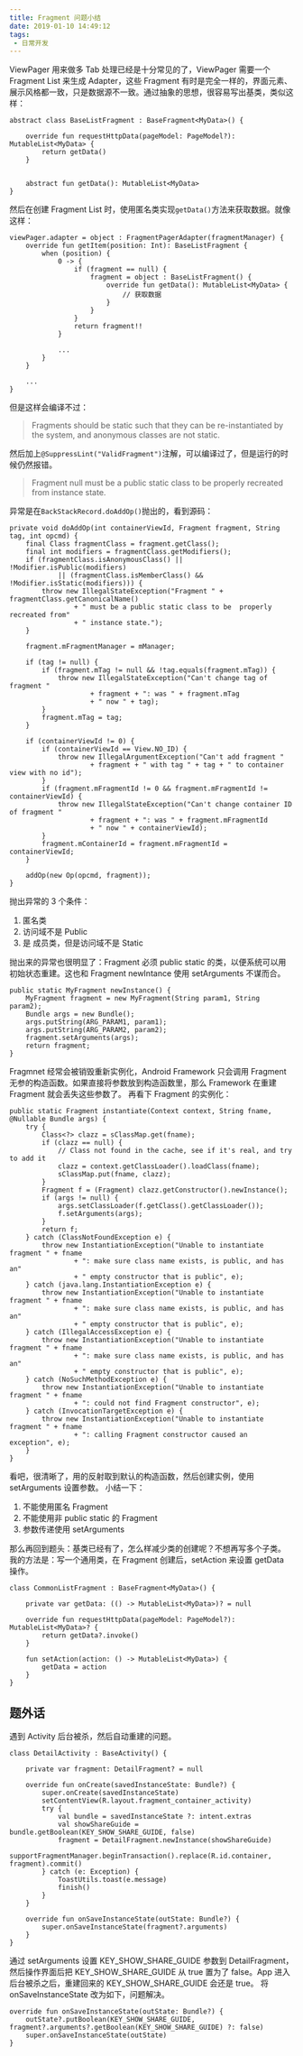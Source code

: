 ```yaml
---
title: Fragment 问题小结
date: 2019-01-10 14:49:12
tags:
 - 日常开发
---
```

ViewPager 用来做多 Tab 处理已经是十分常见的了，ViewPager 需要一个 Fragment List 来生成 Adapter，这些 Fragment 有时是完全一样的，界面元素、展示风格都一致，只是数据源不一致。通过抽象的思想，很容易写出基类，类似这样：
```
abstract class BaseListFragment : BaseFragment<MyData>() {

    override fun requestHttpData(pageModel: PageModel?): MutableList<MyData> {
        return getData()
    }


    abstract fun getData(): MutableList<MyData>
}
```

<!-- more -->

然后在创建 Fragment List 时，使用匿名类实现``getData()``方法来获取数据。就像这样：
```
viewPager.adapter = object : FragmentPagerAdapter(fragmentManager) {
    override fun getItem(position: Int): BaseListFragment {
        when (position) {
            0 -> {
                if (fragment == null) {
                    fragment = object : BaseListFragment() {
                        override fun getData(): MutableList<MyData> {
                            // 获取数据
                        }
                    }
                }
                return fragment!!
            }
            
            ...
        }
    }

    ...
}
```
但是这样会编译不过：
> Fragments should be static such that they can be re-instantiated by the system, and anonymous classes are not static.

然后加上``@SuppressLint("ValidFragment")``注解，可以编译过了，但是运行的时候仍然报错。
> Fragment null must be a public static class to be  properly recreated from instance state.

异常是在``BackStackRecord.doAddOp()``抛出的，看到源码：
```
private void doAddOp(int containerViewId, Fragment fragment, String tag, int opcmd) {
    final Class fragmentClass = fragment.getClass();
    final int modifiers = fragmentClass.getModifiers();
    if (fragmentClass.isAnonymousClass() || !Modifier.isPublic(modifiers)
            || (fragmentClass.isMemberClass() && !Modifier.isStatic(modifiers))) {
        throw new IllegalStateException("Fragment " + fragmentClass.getCanonicalName()
                + " must be a public static class to be  properly recreated from"
                + " instance state.");
    }

    fragment.mFragmentManager = mManager;

    if (tag != null) {
        if (fragment.mTag != null && !tag.equals(fragment.mTag)) {
            throw new IllegalStateException("Can't change tag of fragment "
                    + fragment + ": was " + fragment.mTag
                    + " now " + tag);
        }
        fragment.mTag = tag;
    }

    if (containerViewId != 0) {
        if (containerViewId == View.NO_ID) {
            throw new IllegalArgumentException("Can't add fragment "
                    + fragment + " with tag " + tag + " to container view with no id");
        }
        if (fragment.mFragmentId != 0 && fragment.mFragmentId != containerViewId) {
            throw new IllegalStateException("Can't change container ID of fragment "
                    + fragment + ": was " + fragment.mFragmentId
                    + " now " + containerViewId);
        }
        fragment.mContainerId = fragment.mFragmentId = containerViewId;
    }

    addOp(new Op(opcmd, fragment));
}
```
抛出异常的 3 个条件：
1. 匿名类
2. 访问域不是 Public
3. 是 成员类，但是访问域不是 Static

抛出来的异常也很明显了：Fragment 必须 public static 的类，以便系统可以用初始状态重建。这也和 Fragment newIntance 使用 setArguments 不谋而合。
```
public static MyFragment newInstance() {
    MyFragment fragment = new MyFragment(String param1, String param2);
    Bundle args = new Bundle();
    args.putString(ARG_PARAM1, param1);
    args.putString(ARG_PARAM2, param2);
    fragment.setArguments(args);
    return fragment;
}
```
Fragmnet 经常会被销毁重新实例化，Android Framework 只会调用 Fragment 无参的构造函数。如果直接将参数放到构造函数里，那么 Framework 在重建 Fragment 就会丢失这些参数了。
再看下 Fragment 的实例化：
```
public static Fragment instantiate(Context context, String fname, @Nullable Bundle args) {
    try {
        Class<?> clazz = sClassMap.get(fname);
        if (clazz == null) {
            // Class not found in the cache, see if it's real, and try to add it
            clazz = context.getClassLoader().loadClass(fname);
            sClassMap.put(fname, clazz);
        }
        Fragment f = (Fragment) clazz.getConstructor().newInstance();
        if (args != null) {
            args.setClassLoader(f.getClass().getClassLoader());
            f.setArguments(args);
        }
        return f;
    } catch (ClassNotFoundException e) {
        throw new InstantiationException("Unable to instantiate fragment " + fname
                + ": make sure class name exists, is public, and has an"
                + " empty constructor that is public", e);
    } catch (java.lang.InstantiationException e) {
        throw new InstantiationException("Unable to instantiate fragment " + fname
                + ": make sure class name exists, is public, and has an"
                + " empty constructor that is public", e);
    } catch (IllegalAccessException e) {
        throw new InstantiationException("Unable to instantiate fragment " + fname
                + ": make sure class name exists, is public, and has an"
                + " empty constructor that is public", e);
    } catch (NoSuchMethodException e) {
        throw new InstantiationException("Unable to instantiate fragment " + fname
                + ": could not find Fragment constructor", e);
    } catch (InvocationTargetException e) {
        throw new InstantiationException("Unable to instantiate fragment " + fname
                + ": calling Fragment constructor caused an exception", e);
    }
}
```
看吧，很清晰了，用的反射取到默认的构造函数，然后创建实例，使用 setArguments 设置参数。
小结一下：
1. 不能使用匿名 Fragment
2. 不能使用非 public static 的 Fragment
3. 参数传递使用 setArguments

那么再回到题头：基类已经有了，怎么样减少类的创建呢？不想再写多个子类。
我的方法是：写一个通用类，在 Fragment 创建后，setAction 来设置 getData 操作。
```
class CommonListFragment : BaseFragment<MyData>() {

    private var getData: (() -> MutableList<MyData>)? = null

    override fun requestHttpData(pageModel: PageModel?): MutableList<MyData>? {
        return getData?.invoke()
    }

    fun setAction(action: () -> MutableList<MyData>) {
        getData = action
    }
}
```

## 题外话
遇到 Activity 后台被杀，然后自动重建的问题。
```
class DetailActivity : BaseActivity() {

    private var fragment: DetailFragment? = null

    override fun onCreate(savedInstanceState: Bundle?) {
        super.onCreate(savedInstanceState)
        setContentView(R.layout.fragment_container_activity)
        try {
            val bundle = savedInstanceState ?: intent.extras
            val showShareGuide = bundle.getBoolean(KEY_SHOW_SHARE_GUIDE, false)
            fragment = DetailFragment.newInstance(showShareGuide)
            supportFragmentManager.beginTransaction().replace(R.id.container, fragment).commit()
        } catch (e: Exception) {
            ToastUtils.toast(e.message)
            finish()
        }
    }

    override fun onSaveInstanceState(outState: Bundle?) {
        super.onSaveInstanceState(fragment?.arguments)
    }
}
```
通过 setArguments 设置 KEY_SHOW_SHARE_GUIDE 参数到 DetailFragment，然后操作界面后把 KEY_SHOW_SHARE_GUIDE 从 true 置为了 false。App 进入后台被杀之后，重建回来的 KEY_SHOW_SHARE_GUIDE 会还是 true。
将 onSaveInstanceState 改为如下，问题解决。
```
override fun onSaveInstanceState(outState: Bundle?) {
    outState?.putBoolean(KEY_SHOW_SHARE_GUIDE, fragment?.arguments?.getBoolean(KEY_SHOW_SHARE_GUIDE) ?: false)
    super.onSaveInstanceState(outState)
}
```